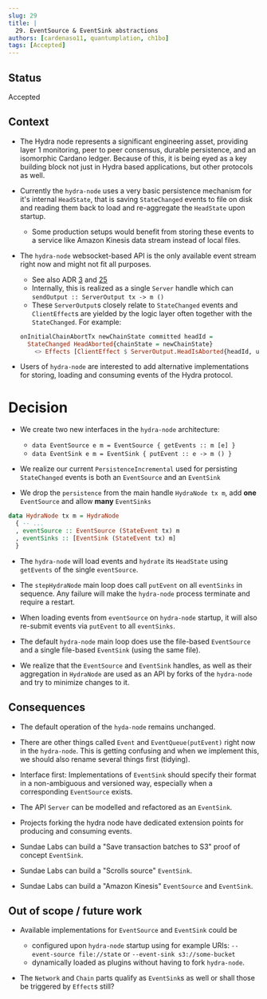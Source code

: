```yaml
---
slug: 29
title: |
  29. EventSource & EventSink abstractions
authors: [cardenaso11, quantumplation, ch1bo]
tags: [Accepted]
---
```


## Status
Accepted

## Context

* The Hydra node represents a significant engineering asset, providing layer 1 monitoring, peer to peer consensus, durable persistence, and an isomorphic Cardano ledger. Because of this, it is being eyed as a key building block not just in Hydra based applications, but other protocols as well.

* Currently the `hydra-node` uses a very basic persistence mechanism for it's internal `HeadState`, that is saving `StateChanged` events to file on disk and reading them back to load and re-aggregate the `HeadState` upon startup.
  - Some production setups would benefit from storing these events to a service like Amazon Kinesis data stream instead of local files.

* The `hydra-node` websocket-based API is the only available event stream right now and might not fit all purposes.
  - See also ADR [3](/adr/3) and [25](/adr/25)
  - Internally, this is realized as a single `Server` handle which can `sendOutput :: ServerOutput tx -> m ()`
  - These `ServerOutput`s closely relate to `StateChanged` events and `ClientEffect`s are yielded by the logic layer often together with the `StateChanged`. For example:
  ```hs
  onInitialChainAbortTx newChainState committed headId =
    StateChanged HeadAborted{chainState = newChainState}
      <> Effects [ClientEffect $ ServerOutput.HeadIsAborted{headId, utxo = fold committed}]
  ```

* Users of `hydra-node` are interested to add alternative implementations for storing, loading and consuming events of the Hydra protocol.

# Decision

* We create two new interfaces in the `hydra-node` architecture:

  - ```data EventSource e m = EventSource { getEvents :: m [e] }```
  - ```data EventSink e m = EventSink { putEvent :: e -> m () }```

* We realize our current `PersistenceIncremental` used for persisting `StateChanged` events is both an `EventSource` and an `EventSink`

* We drop the `persistence` from the main handle `HydraNode tx m`, add **one** `EventSource` and allow **many** `EventSinks`

```hs
data HydraNode tx m = HydraNode
  { -- ...
  , eventSource :: EventSource (StateEvent tx) m
  , eventSinks :: [EventSink (StateEvent tx) m]
  }
```

* The `hydra-node` will load events and `hydrate` its `HeadState` using `getEvents` of the single `eventSource`.

* The `stepHydraNode` main loop does call `putEvent` on all `eventSinks` in sequence. Any failure will make the `hydra-node` process terminate and require a restart.

* When loading events from `eventSource` on `hydra-node` startup, it will also re-submit events via `putEvent` to all `eventSinks`.

* The default `hydra-node` main loop does use the file-based `EventSource` and a single file-based `EventSink` (using the same file).

* We realize that the `EventSource` and `EventSink` handles, as well as their aggregation in `HydraNode` are used as an API by forks of the `hydra-node` and try to minimize changes to it.

## Consequences

* The default operation of the `hyda-node` remains unchanged.

* There are other things called `Event` and `EventQueue(putEvent)` right now in the `hydra-node`. This is getting confusing and when we implement this, we should also rename several things first (tidying).

* Interface first: Implementations of `EventSink` should specify their format in a non-ambiguous and versioned way, especially when a corresponding `EventSource` exists.

* The API `Server` can be modelled and refactored as an `EventSink`.

* Projects forking the hydra node have dedicated extension points for producing and consuming events.

* Sundae Labs can build a "Save transaction batches to S3" proof of concept `EventSink`.
* Sundae Labs can build a "Scrolls source" `EventSink`.
* Sundae Labs can build a "Amazon Kinesis" `EventSource` and `EventSink`.

## Out of scope / future work

* Available implementations for `EventSource` and `EventSink` could be
  - configured upon `hydra-node` startup using for example URIs: `--event-source file://state` or `--event-sink s3://some-bucket`
  - dynamically loaded as plugins without having to fork `hydra-node`.

* The `Network` and `Chain` parts qualify as `EventSink`s as well or shall those be triggered by `Effect`s still?
